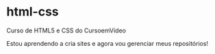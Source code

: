 # html-css

Curso de HTML5 e CSS do CursoemVídeo

Estou aprendendo a cria sites e agora vou gerenciar meus repositórios!
